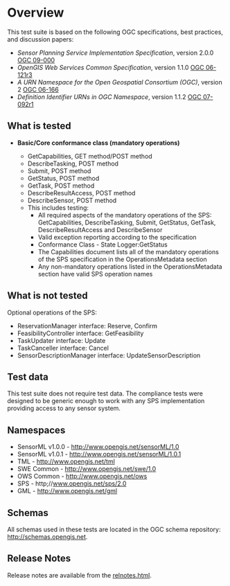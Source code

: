 # Overview

This test suite is based on the following OGC specifications, best practices,
and discussion papers:

  * _Sensor Planning Service Implementation Specification_, version 2.0.0 [OGC 09-000](http://portal.opengeospatial.org/files/?artifact_id=38478)
  * _OpenGIS Web Services Common Specification_, version 1.1.0 [OGC 06-121r3](https://portal.opengeospatial.org/files/?artifact_id=20040)
  * _A URN Namespace for the Open Geospatial Consortium (OGC)_, version 2 [OGC 06-166](https://portal.opengeospatial.org/files/?artifact_id=18747)
  * _Definition Identifier URNs in OGC Namespace_, version 1.1.2 [OGC 07-092r1](https://portal.opengeospatial.org/files/?artifact_id=24045)

## What is tested

  * **Basic/Core conformance class (mandatory operations)**

    * GetCapabilities, GET method/POST method
    * DescribeTasking, POST method
    * Submit, POST method
    * GetStatus, POST method
    * GetTask, POST method
    * DescribeResultAccess, POST method
    * DescribeSensor, POST method
    * This includes testing:
      * All required aspects of the mandatory operations of the SPS: GetCapabilities, DescribeTasking, Submit, GetStatus, GetTask, DescribeResultAccess and DescribeSensor
      * Valid exception reporting according to the specification
      * Conformance Class - State Logger:GetStatus
      * The Capabilities document lists all of the mandatory operations of the SPS specification in the OperationsMetadata section
      * Any non-mandatory operations listed in the OperationsMetadata section have valid SPS operation names

## What is not tested

Optional operations of the SPS:

  * ReservationManager interface: Reserve, Confirm 
  * FeasibilityController interface: GetFeasibility
  * TaskUpdater interface: Update
  * TaskCanceller interface: Cancel
  * SensorDescriptionManager interface: UpdateSensorDescription

## Test data

This test suite does not require test data. The compliance tests were designed
to be generic enough to work with any SPS implementation providing access to
any sensor system.

## Namespaces
  * SensorML v1.0.0 - http://www.opengis.net/sensorML/1.0
  * SensorML v1.0.1 - http://www.opengis.net/sensorML/1.0.1
  * TML - http://www.opengis.net/tml
  * SWE Common - http://www.opengis.net/swe/1.0
  * OWS Common - http://www.opengis.net/ows
  * SPS - http;//www.opengis.net/sps/2.0
  * GML - http://www.opengis.net/gml

## Schemas

All schemas used in these tests are located in the OGC schema repository:
<http://schemas.opengis.net>.

## Release Notes
Release notes are available from the [relnotes.html](relnotes.html).
